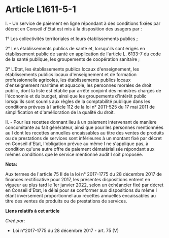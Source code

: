 # Article L1611-5-1

I. - Un service de paiement en ligne répondant à des conditions fixées par décret en Conseil d'Etat est mis à la disposition
des usagers par :

1° Les collectivités territoriales et leurs établissements publics ;

2° Les établissements publics de santé et, lorsqu'ils sont érigés en établissement public de santé en application de
l'article L. 6133-7 du code de la santé publique, les groupements de coopération sanitaire ;

3° L'Etat, les établissements publics locaux d'enseignement, les établissements publics locaux d'enseignement et de formation
professionnelle agricoles, les établissements publics locaux d'enseignement maritime et aquacole, les personnes morales de
droit public, dont la liste est établie par arrêté conjoint des ministres chargés de l'économie et du budget, ainsi que les
groupements d'intérêt public lorsqu'ils sont soumis aux règles de la comptabilité publique dans les conditions prévues à
l'article 112 de la loi n° 2011-525 du 17 mai 2011 de simplification et d'amélioration de la qualité du droit.

II. - Pour les recettes donnant lieu à un paiement intervenant de manière concomitante au fait générateur, ainsi que pour les
personnes mentionnées au I dont les recettes annuelles encaissables au titre des ventes de produits ou de prestations de
services sont inférieures à un montant fixé par décret en Conseil d'Etat, l'obligation prévue au même I ne s'applique pas, à
condition qu'une autre offre de paiement dématérialisée répondant aux mêmes conditions que le service mentionné audit I soit
proposée.

**Nota:**

Aux termes de l'article 75 II de la loi n° 2017-1775 du 28 décembre 2017 de finances rectificative pour 2017, les présentes
dispositions entrent en vigueur au plus tard le 1er janvier 2022, selon un échéancier fixé par décret en Conseil d'Etat, le
délai pour se conformer aux dispositions du même I étant inversement proportionnel aux recettes annuelles encaissables au
titre des ventes de produits ou de prestations de services.

**Liens relatifs à cet article**

_Créé par_:

  - Loi n°2017-1775 du 28 décembre 2017 - art. 75 (V)
